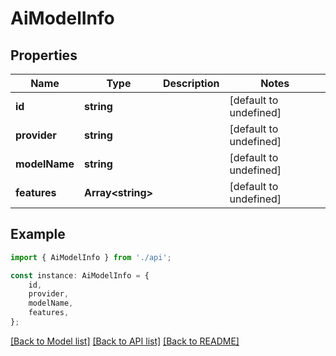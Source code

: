 # AiModelInfo


## Properties

Name | Type | Description | Notes
------------ | ------------- | ------------- | -------------
**id** | **string** |  | [default to undefined]
**provider** | **string** |  | [default to undefined]
**modelName** | **string** |  | [default to undefined]
**features** | **Array&lt;string&gt;** |  | [default to undefined]

## Example

```typescript
import { AiModelInfo } from './api';

const instance: AiModelInfo = {
    id,
    provider,
    modelName,
    features,
};
```

[[Back to Model list]](../README.md#documentation-for-models) [[Back to API list]](../README.md#documentation-for-api-endpoints) [[Back to README]](../README.md)
